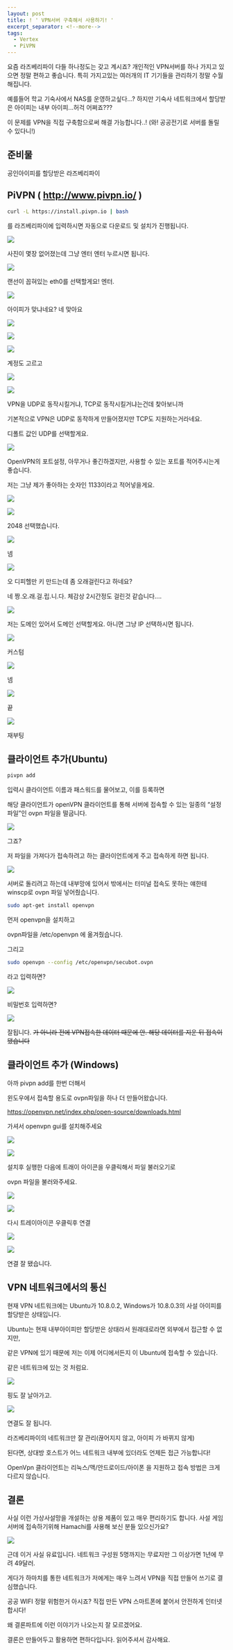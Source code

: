 ```yaml
---
layout: post
title: ! ' VPN서버 구축해서 사용하기! '
excerpt_separator: <!--more-->
tags:
  - Vertex
  - PiVPN
---
```


요즘 라즈베리파이 다들 하나정도는 갖고 계시죠? 개인적인 VPN서버를 하나 가지고 있으면 정말 편하고 좋습니다. 특히 가지고있는 여러개의 IT 기기들을 관리하기 정말 수월해집니다. 

예를들어 학교 기숙사에서 NAS를 운영하고싶다...? 하지만 기숙사 네트워크에서 할당받은 아이피는 내부 아이피...허걱 어쩌죠???

이 문제를 VPN을 직접 구축함으로써 해결 가능합니다..! (와! 공공전기로 서버를 돌릴 수 있다니!)





<!--more-->

## 준비물

공인아이피를 할당받은 라즈베리파이

## PiVPN ( http://www.pivpn.io/ )

```bash
curl -L https://install.pivpn.io | bash
```

를 라즈베리파이에 입력하시면 자동으로 다운로드 및 설치가 진행됩니다.



![](https://lh3.googleusercontent.com/-DRdJuj7sRXg/W7DqdBcSRJI/AAAAAAAAC0Y/lcIArXlOlGgvrjdo6qB3DHXGNs-y7qSkACHMYCw/s0/2018-10-01_00-23-32.png)

사진이 몇장 없어졌는데 그냥 엔터 엔터 누르시면 됩니다.



![](https://lh3.googleusercontent.com/-VDtetK1Bm0A/W7DqmVbpF9I/AAAAAAAAC0c/7tg28HWSJj4HiUcEWmTAyGTCjND0e9jewCHMYCw/s0/2018-10-01_00-24-09.png)

랜선이 꼽혀있는 eth0를 선택할게요! 엔터.



![](https://lh3.googleusercontent.com/-irZWq1gsjeM/W7Dq2BTo66I/AAAAAAAAC0k/winaV7rw-SIcXXiCbxWZ1gaFVNRzXH8ZgCHMYCw/s0/ubuntu_2018-10-01_00-24-51.png)

아이피가 맞냐네요? 네 맞아요



![](https://lh3.googleusercontent.com/-bJz0_6ZiKyo/W7Dq81bqQTI/AAAAAAAAC0s/NZxBUOop5iQy2dC4YoeTFRf3YNjRRlARwCHMYCw/s0/2018-10-01_00-25-39.png)



![](https://lh3.googleusercontent.com/-OZiYUhRx2eI/W7DrEprHulI/AAAAAAAAC0w/epaRkaD8KlgzKHoxWkrVIeQQHN3ChKq5ACHMYCw/s0/ubuntu_2018-10-01_00-26-10.png)

![](https://lh3.googleusercontent.com/-EqPITDQzbCU/W7DrHnh1_LI/AAAAAAAAC04/0flih4z_XxUmuQngB6OgMI2lzHLdOtIxgCHMYCw/s0/ubuntu_2018-10-01_00-26-22.png)

계정도 고르고

![](https://lh3.googleusercontent.com/-LCzHUevlaMo/W7DrVti3E-I/AAAAAAAAC1E/gtzInJXPsNMi6p5C1sLNJrOhFozXofGewCHMYCw/s0/ubuntu_2018-10-01_00-27-19.png)

![](https://lh3.googleusercontent.com/-NxrpCoV3lwg/W7Drbb7bYrI/AAAAAAAAC1M/mx_dAGbwyM8AkxetiPYan159xD0L11TAQCHMYCw/s0/ubuntu_2018-10-01_00-27-41.png)

VPN을 UDP로 동작시킬거냐, TCP로 동작시킬거냐는건데 찾아보니까

기본적으로 VPN은 UDP로 동작하게 만들어졌지만 TCP도 지원하는거라네요.

디폴트 값인 UDP를 선택할게요.



![](https://lh3.googleusercontent.com/-smC__yyamp0/W7DrzHHLeOI/AAAAAAAAC1c/-c9HqucvK5ofC0BFyKIjztcv0yknCAoiwCHMYCw/s0/ubuntu_2018-10-01_00-29-16.png)

OpenVPN의 포트설정, 아무거나 좋긴하겠지만, 사용할 수 있는 포트를 적어주시는게 좋습니다.

저는 그냥 제가 좋아하는 숫자인 1133이라고 적어넣을게요.



![](https://lh3.googleusercontent.com/-fIM3o7uCr3M/W7DsMhAWUfI/AAAAAAAAC1o/ABikXeHpomE5oTOv39NlAyb8Y2_cPzqVwCHMYCw/s0/ubuntu_2018-10-01_00-30-58.png)

![](https://lh3.googleusercontent.com/-akuMracFSao/W7DsQEbYHoI/AAAAAAAAC1s/jONfHqStiKYBDahoO8_NixAzcM0QcbSyACHMYCw/s0/ubuntu_2018-10-01_00-31-12.png)

2048 선택했습니다.



![](https://lh3.googleusercontent.com/-3eXACEGa4N8/W7Dsk7U3AqI/AAAAAAAAC18/_iz-JgL_ZCUMm7YXcvDKGzwaIeDm18SJgCHMYCw/s0/ubuntu_2018-10-01_00-32-35.png)

넴



![](https://lh3.googleusercontent.com/-lwrk1mDGnL8/W7Dsqi6z8-I/AAAAAAAAC2A/cxqUmgHyA-k21idZdYikCvn8MD58lrVwQCHMYCw/s0/ubuntu_2018-10-01_00-32-58.png)

오 디피헬만 키 만드는데 좀 오래걸린다고 하네요?

네 짱.오.래.걸.립.니.다. 체감상 2시간정도 걸린것 같습니다....



![](https://lh3.googleusercontent.com/-w9yixTLK01c/W7Du6sut2mI/AAAAAAAAC2U/wMhWZClfAqgv8_lq6dF7tFKbKNoQWifVACHMYCw/s0/2018-10-01_00-42-35.png)

저는 도메인 있어서 도메인 선택할게요. 아니면 그냥 IP 선택하시면 됩니다.



![](https://lh3.googleusercontent.com/-jqp3zcEJdjg/W7DvPFGUhLI/AAAAAAAAC2k/iqI99cvuuashRTQ9xHhIyuFM4sx0aui5QCHMYCw/s0/ubuntu_2018-10-01_00-43-56.png)

커스텀



![](https://lh3.googleusercontent.com/-7YCE0pVt2Lw/W7DvZg-g2-I/AAAAAAAAC2o/LyzZs17ogmgnfcZ6cGOOgpVrq5scmvJmQCHMYCw/s0/ubuntu_2018-10-01_00-44-38.png)

넴



![](https://lh3.googleusercontent.com/-prNHjCeIoLA/W7Dvf-CG1hI/AAAAAAAAC20/3qkzr1LOTVQKMpA_P5AUqCWZPUdMzbSVACHMYCw/s0/ubuntu_2018-10-01_00-45-03.png)

끝



![](https://lh3.googleusercontent.com/-iWn_fj7gp6A/W7DvuMbpPSI/AAAAAAAAC28/xKSSSYZ6SxgEnldMV7v_nEJsP8ZamDJMwCHMYCw/s0/ubuntu_2018-10-01_00-46-00.png)

재부팅





## 클라이언트 추가(Ubuntu)

```bash
pivpn add
```

입력시 클라이언트 이름과 패스워드를 물어보고, 이를 등록하면

해당 클라이언트가 openVPN 클라이언트를 통해 서버에 접속할 수 있는 일종의 “설정파일”인 ovpn 파일을 떨굽니다.

![](https://lh3.googleusercontent.com/-cYIMqC0Q1b8/W7DzAv_jghI/AAAAAAAAC3U/FOHURiDWDCMjf3eU-i3hPv7tw5GkYwUPACHMYCw/s0/ubuntu_2018-10-01_01-00-02.png)

그죠?



저 파일을 가져다가 접속하려고 하는 클라이언트에게 주고 접속하게 하면 됩니다.

![](https://lh3.googleusercontent.com/-toWbc1FSMA4/W7D0f7i9tMI/AAAAAAAAC3k/9b09vLZsn4k4hsPQMI97eFGjuB6lkvfWwCHMYCw/s0/ubuntu_2018-10-01_01-06-23.png)

서버로 돌리려고 하는데 내부망에 있어서 밖에서는 터미널 접속도 못하는 얘한테 winscp로 ovpn 파일 넣어줬습니다.

```bash
sudo apt-get install openvpn
```

먼저 openvpn을 설치하고

ovpn파일을 /etc/openvpn 에 옮겨줬습니다.

그리고

```bash
sudo openvpn --config /etc/openvpn/secubot.ovpn
```

라고 입력하면?



![](https://lh3.googleusercontent.com/-hcavZf1_btA/W7D1iyumYjI/AAAAAAAAC30/PMjG27zf6lkpNkbUf83RT6NlBwGr96A4gCHMYCw/s0/ubuntu_2018-10-01_01-10-50.png)

비밀번호 입력하면?



![](https://lh3.googleusercontent.com/-0Xf4-55yTYc/W7D2-Ml1ttI/AAAAAAAAC4M/d2KuFEVfAF0Og1Dk1NE3zoNF1_7HHu-ogCHMYCw/s0/2018-10-01_01-16-56.png)

잘됩니다. ~~가 아니라 전에 VPN접속한 데이터 때문에 안. 해당 데이터를 지운 뒤 접속이 됐습니다~~



## 클라이언트 추가 (Windows)

아까 pivpn add를 한번 더해서 

윈도우에서 접속할 용도로 ovpn파일을 하나 더 만들어왔습니다.



https://openvpn.net/index.php/open-source/downloads.html

가셔서 openvpn gui를 설치해주세요

![](https://lh3.googleusercontent.com/-3yFTy0uAiCo/W7D3ckeF7iI/AAAAAAAAC4Y/titoHzvOtf8YK7sCFf6g1gMF_3XOHNKqQCHMYCw/s0/2018-10-01_01-18-58.png)





![](https://lh3.googleusercontent.com/-uxQbw35Evak/W7D35hcdeqI/AAAAAAAAC4k/K7xQ-mwF-Xo7lWGdez9uh3NNAQUwBeGHgCHMYCw/s0/2018-10-01_01-20-54.png)

설치후 실행한 다음에 트래이 아이콘을 우클릭해서 파일 불러오기로

ovpn 파일을 불러와주세요.

![](https://lh3.googleusercontent.com/-DkiFr22PMa8/W7D4PTGkM-I/AAAAAAAAC4s/tj8zqckqKWsX4l-Islno3QLQH48B7ZJhwCHMYCw/s0/2018-10-01_01-22-22.png)





![](https://lh3.googleusercontent.com/-sZAp1G5aotY/W7D4ZEAg5LI/AAAAAAAAC4w/IfZSfuExiJoZehdqKCuiypjf5lrJOrvNgCHMYCw/s0/2018-10-01_01-23-00.png)

다시 트레이아이콘 우클릭후 연결



![](https://lh3.googleusercontent.com/-MpRbqw_MnRM/W7D4rTr30RI/AAAAAAAAC48/nZrhtbiFAqgL7svo57tDvmD0mJI-qj_1ACHMYCw/s0/2018-10-01_01-24-12.png)



![](https://lh3.googleusercontent.com/-qdFuM7bhmZk/W7D41Eg-NlI/AAAAAAAAC5E/SxD886QB9HEbHCjgjPe3yEBwd95-z0nBACHMYCw/s0/2018-10-01_01-24-52.png)

연결 잘 됐습니다.



## VPN 네트워크에서의 통신

현재 VPN 네트워크에는 Ubuntu가 10.8.0.2, Windows가 10.8.0.3의 사설 아이피를 할당받은 상태입니다.

Ubuntu는 현재 내부아이피만 할당받은 상태라서 원래대로라면 외부에서 접근할 수 없지만,

같은 VPN에 있기 때문에 저는 이제 어디에서든지 이 Ubuntu에 접속할 수 있습니다.

같은 네트워크에 있는 것 처럼요.



![](https://lh3.googleusercontent.com/-qTbca3GtMD0/W7D8kkuUGQI/AAAAAAAAC5U/ENmeNeDlbvIgXrSRbNIeOwrhwSlty9FwACHMYCw/s0/2018-10-01_01-40-49.png)

핑도 잘 날아가고.



![](https://lh3.googleusercontent.com/-Y6ApXxJ4X68/W7D8vD7LPqI/AAAAAAAAC5Y/nkidgImms_E-5-xu02rVPiAL39fsikEuwCHMYCw/s0/2018-10-01_01-41-32.png)

연결도 잘 됩니다.

 

라즈베리파이의 네트워크만 잘 관리(끊어지지 않고, 아이피 가 바뀌지 않게)

된다면, 상대방 호스트가 어느 네트워크 내부에 있더라도 언제든 접근 가능합니다!



OpenVpn 클라이언트는 리눅스/맥/안드로이드/아이폰 을 지원하고 접속 방법은 크게 다르지 않습니다.



## 결론

사실 이런 가상사설망을 개설하는 상용 제품이 있고 매우 편리하기도 합니다. 사설 게임서버에 접속하기위해 Hamachi를 사용해 보신 분들 있으신가요?

![](https://lh3.googleusercontent.com/-GyFzXCzl5Co/W7D_j6XbauI/AAAAAAAAC5o/a-19JSaICzcU29615-1ZhtWm8yu2TdfpACHMYCw/s0/2018-10-01_01-53-34.png)



근데 이거 사실 유료입니다. 네트워크 구성원 5명까지는 무료지만 그 이상가면 1년에 무려 49달러.

게다가 하마치를 통한 네트워크가 저에게는 매우 느려서 VPN을 직접 만들어 쓰기로 결심했습니다.



공공 WIFI 정말 위험한거 아시죠? 직접 만든 VPN 스마트폰에 붙어서 안전하게 인터넷 합시다!

왜 결론파트에 이런 이야기가 나오는지 잘 모르겠어요.

결론은 만들어두고 활용하면 편하다입니다. 읽어주셔서 감사해요.
